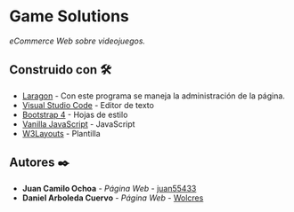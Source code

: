 # Game Solutions
_eCommerce Web sobre videojuegos._

## Construido con 🛠️

* [Laragon](https://laragon.org) - Con este programa se maneja la administración de la página.
* [Visual Studio Code](https://code.visualstudio.com) - Editor de texto
* [Bootstrap 4](https://getbootstrap.com) - Hojas de estilo
* [Vanilla JavaScript](https://pristine.js.org/demo.html) - JavaScript
* [W3Layouts](https://w3layouts.com) - Plantilla


## Autores ✒️

* **Juan Camilo Ochoa** - *Página Web* - [juan55433](https://github.com/juan55433)
* **Daniel Arboleda Cuervo** - *Página Web* - [Wolcres](https://github.com/Wolcres)
